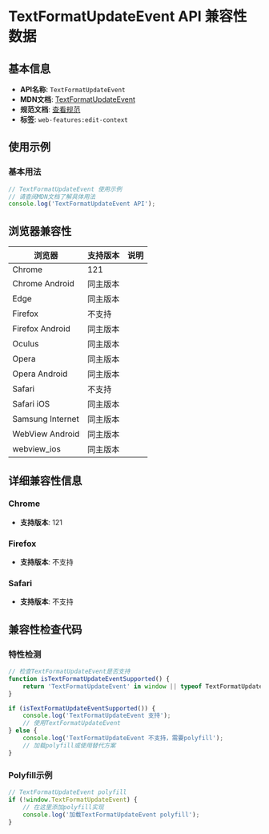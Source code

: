 # TextFormatUpdateEvent API 兼容性数据

## 基本信息

- **API名称**: `TextFormatUpdateEvent`
- **MDN文档**: [TextFormatUpdateEvent](https://developer.mozilla.org/docs/Web/API/TextFormatUpdateEvent)
- **规范文档**: [查看规范](https://w3c.github.io/edit-context/#dom-textformatupdateevent)
- **标签**: `web-features:edit-context`

## 使用示例

### 基本用法

```javascript
// TextFormatUpdateEvent 使用示例
// 请查阅MDN文档了解具体用法
console.log('TextFormatUpdateEvent API');
```

## 浏览器兼容性

| 浏览器 | 支持版本 | 说明 |
|--------|----------|------|
| Chrome | 121 |  |
| Chrome Android | 同主版本 |  |
| Edge | 同主版本 |  |
| Firefox | 不支持 |  |
| Firefox Android | 同主版本 |  |
| Oculus | 同主版本 |  |
| Opera | 同主版本 |  |
| Opera Android | 同主版本 |  |
| Safari | 不支持 |  |
| Safari iOS | 同主版本 |  |
| Samsung Internet | 同主版本 |  |
| WebView Android | 同主版本 |  |
| webview_ios | 同主版本 |  |

## 详细兼容性信息

### Chrome

- **支持版本**: 121

### Firefox

- **支持版本**: 不支持

### Safari

- **支持版本**: 不支持

## 兼容性检查代码

### 特性检测

```javascript
// 检查TextFormatUpdateEvent是否支持
function isTextFormatUpdateEventSupported() {
    return 'TextFormatUpdateEvent' in window || typeof TextFormatUpdateEvent !== 'undefined';
}

if (isTextFormatUpdateEventSupported()) {
    console.log('TextFormatUpdateEvent 支持');
    // 使用TextFormatUpdateEvent
} else {
    console.log('TextFormatUpdateEvent 不支持，需要polyfill');
    // 加载polyfill或使用替代方案
}
```

### Polyfill示例

```javascript
// TextFormatUpdateEvent polyfill
if (!window.TextFormatUpdateEvent) {
    // 在这里添加polyfill实现
    console.log('加载TextFormatUpdateEvent polyfill');
}
```

